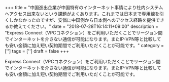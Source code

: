 +++
title = "中国進出企業が中国特有のインターネット事情により社内システムへアクセス出来ないという課題がよくあります。これまでは日本まで専用線を引くしかなかったのですが、安価に中国側から日本側へのアクセス経路を提供できるか教えてください。"
date = "2018-07-28T16:14:11+09:00"
description = "Express Connect（VPCコネクション）をご利用いただくことでリージョン間でインターネットを介さない通信が可能になります。またIP-VPN等と比較しても安い金額に加え短い契約期間でご利用いただくことが可能です。"
category = ['']
tags = ['']
draft = false
+++

Express Connect（VPCコネクション）をご利用いただくことでリージョン間でインターネットを介さない通信が可能になります。またIP-VPN等と比較しても安い金額に加え短い契約期間でご利用いただくことが可能です。
